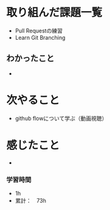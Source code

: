 # 取り組んだ課題一覧
- Pull Requestの練習
- Learn Git Branching

## わかったこと
- 

# 次やること
- github flowについて学ぶ（動画視聴）

# 感じたこと
- 


### 学習時間
- 1h
- 累計：　73h
